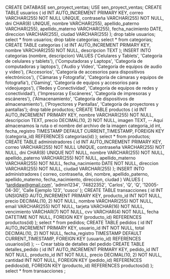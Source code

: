CREATE DATABASE sen_proyect_ventas;
USE sen_proyect_ventas;
CREATE TABLE usuarios (
    id INT AUTO_INCREMENT PRIMARY KEY,
    correo VARCHAR(255) NOT NULL UNIQUE,
    contraseña VARCHAR(255) NOT NULL,
    dni CHAR(8) UNIQUE,
    nombre VARCHAR(255),
    apellido_paterno VARCHAR(255),
    apellido_materno VARCHAR(255),
    fecha_nacimiento DATE,
    direccion VARCHAR(255),
    ciudad VARCHAR(255)
);
drop table usuarios;
select * from usuarios;
drop table categorias;
select * from categorias;
CREATE TABLE categorias (
    id INT AUTO_INCREMENT PRIMARY KEY,
    nombre VARCHAR(255) NOT NULL,
    descripcion TEXT
);
INSERT INTO categorias (nombre, descripcion) VALUES
('Celulares y Tablets', 'Categoría de celulares y tablets'),
('Computadoras y Laptops', 'Categoría de computadoras y laptops'),
('Audio y Video', 'Categoría de equipos de audio y video'),
('Accesorios', 'Categoría de accesorios para dispositivos electrónicos'),
('Cámaras y Fotografía', 'Categoría de cámaras y equipos de fotografía'),
('Gaming', 'Categoría de equipos y accesorios para videojuegos'),
('Redes y Conectividad', 'Categoría de equipos de redes y conectividad'),
('Impresoras y Escáneres', 'Categoría de impresoras y escáneres'),
('Almacenamiento', 'Categoría de dispositivos de almacenamiento'),
('Proyectores y Pantallas', 'Categoría de proyectores y pantallas');
drop table productos;
CREATE TABLE productos (
    id INT AUTO_INCREMENT PRIMARY KEY,
    nombre VARCHAR(255) NOT NULL,
    descripcion TEXT,
    precio DECIMAL(10, 2) NOT NULL,
    imagen TEXT, -- Aquí almacenamos la ruta o el nombre del archivo de la imagen
    categoria_id int,
    fecha_registro TIMESTAMP DEFAULT CURRENT_TIMESTAMP,
    FOREIGN KEY (categoria_id) REFERENCES categorias(id)
);
select * from productos;
CREATE TABLE administradores (
    id INT AUTO_INCREMENT PRIMARY KEY,
    correo VARCHAR(255) NOT NULL UNIQUE,
    contraseña VARCHAR(255) NOT NULL,
    dni CHAR(8) UNIQUE NOT NULL,
    nombre VARCHAR(255) NOT NULL,
    apellido_paterno VARCHAR(255) NOT NULL,
    apellido_materno VARCHAR(255) NOT NULL,
    fecha_nacimiento DATE NOT NULL,
    direccion VARCHAR(255) NOT NULL,
    ciudad VARCHAR(255)
);
INSERT INTO administradores (
    correo, contraseña, dni, nombre, apellido_paterno, apellido_materno,
    fecha_nacimiento, direccion, ciudad
) VALUES (
    'tardidaw@gmail.com', 'admin1234', '74822352', 'Carlos',
    'Q', 'Q', '12005-04-30', 'Calle Ejemplo 123',
    'cusco'
);
CREATE TABLE transacciones (
    id INT UNSIGNED AUTO_INCREMENT PRIMARY KEY,
    producto_id INT NOT NULL,
    precio DECIMAL(10, 2) NOT NULL,
    nombre VARCHAR(255) NOT NULL,
    email VARCHAR(255) NOT NULL,
    tarjeta VARCHAR(16) NOT NULL,
    vencimiento VARCHAR(7) NOT NULL,
    cvv VARCHAR(4) NOT NULL,
    fecha DATETIME NOT NULL,
    FOREIGN KEY (producto_id) REFERENCES productos(id)
);
select * from pedidos;
CREATE TABLE pedidos (
    id INT AUTO_INCREMENT PRIMARY KEY,
    usuario_id INT NOT NULL,
    total DECIMAL(10, 2) NOT NULL,
    fecha_registro TIMESTAMP DEFAULT CURRENT_TIMESTAMP,
    FOREIGN KEY (usuario_id) REFERENCES usuarios(id)
);
-- Crear tabla de detalles del pedido
CREATE TABLE detalles_pedido (
    id INT AUTO_INCREMENT PRIMARY KEY,
    pedido_id INT NOT NULL,
    producto_id INT NOT NULL,
    precio DECIMAL(10, 2) NOT NULL,
    cantidad INT NOT NULL,
    FOREIGN KEY (pedido_id) REFERENCES pedidos(id),
    FOREIGN KEY (producto_id) REFERENCES productos(id)
);
select * from transacciones ;
